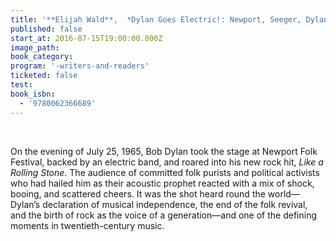 ```yaml
---
title: '**Elijah Wald**,  *Dylan Goes Electric!: Newport, Seeger, Dylan, and the Night That Split the Sixties*'
published: false
start_at: 2016-07-15T19:00:00.000Z
image_path:
book_category:
program: '-writers-and-readers'
ticketed: false
test:
book_isbn:
  - '9780062366689'
---
```



<br>

On the evening of July 25, 1965, Bob Dylan took the stage at Newport Folk Festival, backed by an electric band, and roared into his new rock hit, *Like a Rolling Stone*. The audience of committed folk purists and political activists who had hailed him as their acoustic prophet reacted with a mix of shock, booing, and scattered cheers. It was the shot heard round the world—Dylan’s declaration of musical independence, the end of the folk revival, and the birth of rock as the voice of a generation—and one of the defining moments in twentieth-century music.